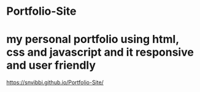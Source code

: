 # Portfolio-Site
# my personal portfolio using html, css and javascript and it responsive and user friendly 

https://snvibbi.github.io/Portfolio-Site/
